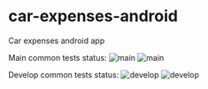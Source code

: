 # car-expenses-android
Car expenses android app

Main common tests status:
    ![main](https://github.com/denisrebrof/car-expences-android/workflows/RunTests/badge.svg)
    ![main](https://github.com/denisrebrof/car-expences-android/workflows/RunInstrumentationTests/badge.svg)

Develop common tests status:
    ![develop](https://github.com/denisrebrof/car-expences-android/workflows/RunTests/badge.svg)
    ![develop](https://github.com/denisrebrof/car-expences-android/workflows/RunInstrumentationTests/badge.svg)
